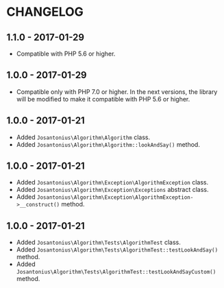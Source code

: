 # CHANGELOG

## 1.1.0 - 2017-01-29
* Compatible with PHP 5.6 or higher.

## 1.0.0 - 2017-01-29
* Compatible only with PHP 7.0 or higher. In the next versions, the library will be modified to make it compatible with PHP 5.6 or higher.

## 1.0.0 - 2017-01-21
* Added `Josantonius\Algorithm\Algorithm` class.
* Added `Josantonius\Algorithm\Algorithm::lookAndSay()` method.

## 1.0.0 - 2017-01-21
* Added `Josantonius\Algorithm\Exception\AlgorithmException` class.
* Added `Josantonius\Algorithm\Exception\Exceptions` abstract class.
* Added `Josantonius\Algorithm\Exception\AlgorithmException->__construct()` method.

## 1.0.0 - 2017-01-21
* Added `Josantonius\Algorithm\Tests\AlgorithmTest` class.
* Added `Josantonius\Algorithm\Tests\AlgorithmTest::testLookAndSay()` method.
* Added `Josantonius\Algorithm\Tests\AlgorithmTest::testLookAndSayCustom()` method.
